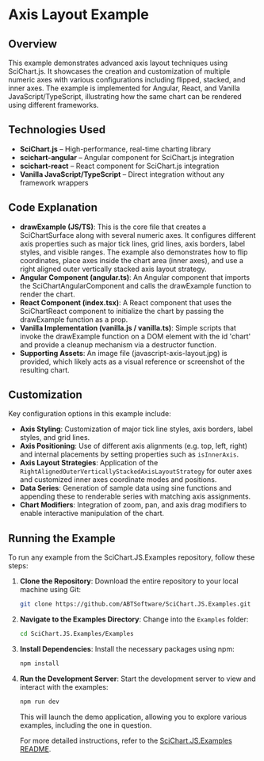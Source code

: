 # Axis Layout Example

## Overview

This example demonstrates advanced axis layout techniques using SciChart.js. It showcases the creation and customization of multiple numeric axes with various configurations including flipped, stacked, and inner axes. The example is implemented for Angular, React, and Vanilla JavaScript/TypeScript, illustrating how the same chart can be rendered using different frameworks.

## Technologies Used

-   **SciChart.js** – High-performance, real-time charting library
-   **scichart-angular** – Angular component for SciChart.js integration
-   **scichart-react** – React component for SciChart.js integration
-   **Vanilla JavaScript/TypeScript** – Direct integration without any framework wrappers

## Code Explanation

-   **drawExample (JS/TS)**: This is the core file that creates a SciChartSurface along with several numeric axes. It configures different axis properties such as major tick lines, grid lines, axis borders, label styles, and visible ranges. The example also demonstrates how to flip coordinates, place axes inside the chart area (inner axes), and use a right aligned outer vertically stacked axis layout strategy.
-   **Angular Component (angular.ts)**: An Angular component that imports the SciChartAngularComponent and calls the drawExample function to render the chart.
-   **React Component (index.tsx)**: A React component that uses the SciChartReact component to initialize the chart by passing the drawExample function as a prop.
-   **Vanilla Implementation (vanilla.js / vanilla.ts)**: Simple scripts that invoke the drawExample function on a DOM element with the id 'chart' and provide a cleanup mechanism via a destructor function.
-   **Supporting Assets**: An image file (javascript-axis-layout.jpg) is provided, which likely acts as a visual reference or screenshot of the resulting chart.

## Customization

Key configuration options in this example include:

-   **Axis Styling**: Customization of major tick line styles, axis borders, label styles, and grid lines.
-   **Axis Positioning**: Use of different axis alignments (e.g. top, left, right) and internal placements by setting properties such as `isInnerAxis`.
-   **Axis Layout Strategies**: Application of the `RightAlignedOuterVerticallyStackedAxisLayoutStrategy` for outer axes and customized inner axes coordinate modes and positions.
-   **Data Series**: Generation of sample data using sine functions and appending these to renderable series with matching axis assignments.
-   **Chart Modifiers**: Integration of zoom, pan, and axis drag modifiers to enable interactive manipulation of the chart.

## Running the Example

To run any example from the SciChart.JS.Examples repository, follow these steps:

1. **Clone the Repository**: Download the entire repository to your local machine using Git:

    ```bash
    git clone https://github.com/ABTSoftware/SciChart.JS.Examples.git
    ```

2. **Navigate to the Examples Directory**: Change into the `Examples` folder:

    ```bash
    cd SciChart.JS.Examples/Examples
    ```

3. **Install Dependencies**: Install the necessary packages using npm:

    ```bash
    npm install
    ```

4. **Run the Development Server**: Start the development server to view and interact with the examples:

    ```bash
    npm run dev
    ```

    This will launch the demo application, allowing you to explore various examples, including the one in question.

    For more detailed instructions, refer to the [SciChart.JS.Examples README](https://github.com/ABTSoftware/SciChart.JS.Examples/blob/master/README.md).
